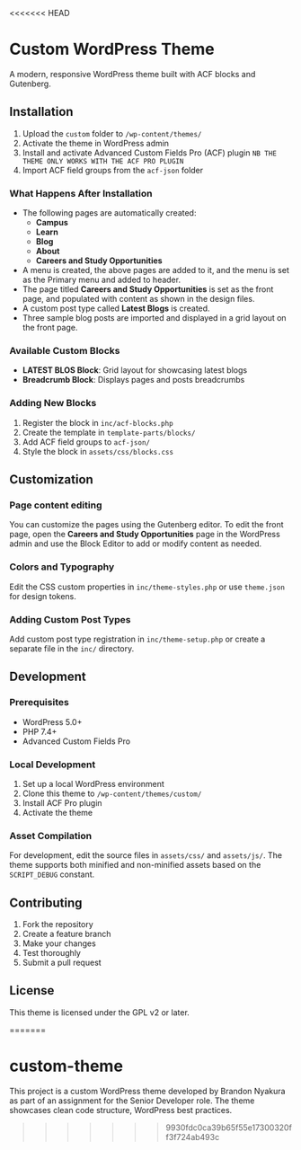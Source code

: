 <<<<<<< HEAD
# Custom WordPress Theme

A modern, responsive WordPress theme built with ACF blocks and Gutenberg.

## Installation

1. Upload the `custom` folder to `/wp-content/themes/`
2. Activate the theme in WordPress admin
3. Install and activate Advanced Custom Fields Pro (ACF) plugin
`NB THE THEME ONLY WORKS WITH THE ACF PRO PLUGIN`
4. Import ACF field groups from the `acf-json` folder
   
### What Happens After Installation

- The following pages are automatically created:
  - **Campus**
  - **Learn**
  - **Blog**
  - **About**
  - **Careers and Study Opportunities**
- A menu is created, the above pages are added to it, and the menu is set as the Primary menu and added to header.
- The page titled **Careers and Study Opportunities** is set as the front page, and populated with content as shown in the design files.
- A custom post type called **Latest Blogs** is created.
- Three sample blog posts are imported and displayed in a grid layout on the front page.


### Available Custom Blocks

- **LATEST BLOS Block**: Grid layout for showcasing latest blogs
- **Breadcrumb Block**: Displays pages and posts breadcrumbs

### Adding New Blocks

1. Register the block in `inc/acf-blocks.php`
2. Create the template in `template-parts/blocks/`
3. Add ACF field groups to `acf-json/`
4. Style the block in `assets/css/blocks.css`

## Customization

### Page content editing
You can customize the pages using the Gutenberg editor. To edit the front page, open the **Careers and Study Opportunities** page in the WordPress admin and use the Block Editor to add or modify content as needed.

### Colors and Typography

Edit the CSS custom properties in `inc/theme-styles.php` or use `theme.json` for design tokens.

### Adding Custom Post Types
Add custom post type registration in `inc/theme-setup.php` or create a separate file in the `inc/` directory.


## Development

### Prerequisites

- WordPress 5.0+
- PHP 7.4+
- Advanced Custom Fields Pro

### Local Development

1. Set up a local WordPress environment
2. Clone this theme to `/wp-content/themes/custom/`
3. Install ACF Pro plugin
4. Activate the theme

### Asset Compilation

For development, edit the source files in `assets/css/` and `assets/js/`. The theme supports both minified and non-minified assets based on the `SCRIPT_DEBUG` constant.

## Contributing

1. Fork the repository
2. Create a feature branch
3. Make your changes
4. Test thoroughly
5. Submit a pull request

## License

This theme is licensed under the GPL v2 or later.


=======
# custom-theme
This project is a custom WordPress theme developed by Brandon Nyakura as part of an assignment for the Senior Developer role. The theme showcases clean code structure, WordPress best practices.
>>>>>>> 9930fdc0ca39b65f55e17300320ff3f724ab493c
